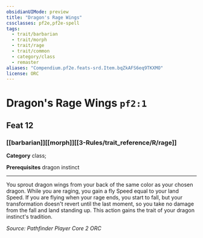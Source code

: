 ```yaml
---
obsidianUIMode: preview
title: "Dragon's Rage Wings"
cssclasses: pf2e,pf2e-spell
tags:
  - trait/barbarian
  - trait/morph
  - trait/rage
  - trait/common
  - category/class
  - remaster
aliases: "Compendium.pf2e.feats-srd.Item.bqZkAFS6eq9TKXMO"
license: ORC
---
```

# Dragon's Rage Wings `pf2:1`
## Feat 12
### [[barbarian]][[morph]][[3-Rules/trait_reference/R/rage]]

**Category** class; 



**Prerequisites** dragon instinct
* * *
You sprout dragon wings from your back of the same color as your chosen dragon. While you are raging, you gain a fly Speed equal to your land Speed. If you are flying when your rage ends, you start to fall, but your transformation doesn't revert until the last moment, so you take no damage from the fall and land standing up. This action gains the trait of your dragon instinct's tradition.

*Source: Pathfinder Player Core 2*
*ORC*